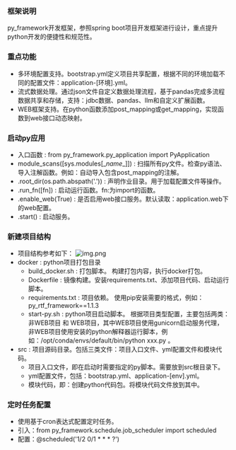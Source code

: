### 框架说明

py_framework开发框架，参照spring boot项目开发框架进行设计，重点提升python开发的便捷性和规范性。

### 重点功能

* 多环境配置支持。bootstrap.yml定义项目共享配置，根据不同的环境加载不同的配置文件：application-[环境].yml。
* 流式数据处理。通过json文件自定义数据处理流程，基于pandas完成多流程数据共享和存储，支持：jdbc数据、pandas、llm和自定义扩展函数。
* WEB框架支持。在python函数添加post_mapping或get_mapping，实现函数到web接口动态映射。

### 启动py应用

* 入口函数 : from py_framework.py_application import PyApplication
* module_scans([sys.modules[\__name__]]) : 扫描所有py文件。检查py语法、导入注解函数。例如：自动导入包含post_mapping的注解。
* .root_dir(os.path.abspath('.')) : 声明作业目录。用于加载配置文件等操作。
* .run_fn([fn]) : 启动运行函数。fn:为import的函数。
* .enable_web(True) : 是否启用web接口服务。默认读取：application.web下的web配置。
* .start() : 启动服务。

### 新建项目结构

* 项目结构参考如下：
  ![img.png](assets/py_structrue.png)
* docker : python项目打包目录
    * build_docker.sh : 打包脚本。 构建打包内容，执行docker打包。
    * Dockerfile : 镜像构建。安装requirements.txt、添加项目代码、启动运行脚本。
    * requirements.txt : 项目依赖。 使用pip安装需要的格式，例如：py_rtf_framework==1.1.3
    * start-py.sh : python项目启动脚本。 根据项目类型配置，主要包括两类：非WEB项目 和 WEB项目，其中WEB项目使用gunicorn启动服务代理，
      非WEB项目使用安装的python解释器运行脚本，例如：/opt/conda/envs/default/bin/python xxx.py 。
* src : 项目源码目录。包括三类文件：项目入口文件、yml配置文件和模块代码。
    * 项目入口文件，即在启动时需要指定的py脚本。需要放到src根目录下。
    * yml配置文件，包括：bootstrap.yml、application-[env].yml。
    * 模块代码，即：创建python代码包。将模块代码文件放到其中。

### 定时任务配置

* 使用基于cron表达式配置定时任务。
* 引入：from py_framework.schedule.job_scheduler import scheduled
* 配置：@scheduled('1/2 0/1 * * * ?')

